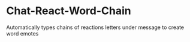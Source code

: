 # Chat-React-Word-Chain
Automatically types chains of reactions letters under message to create word emotes 
